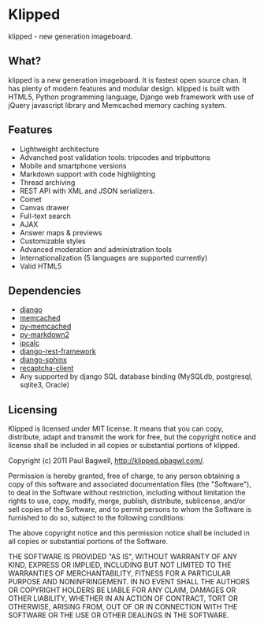 # Klipped

klipped - new generation imageboard.

## What?

klipped is a new generation imageboard. It is fastest open source chan. It has plenty of modern features and modular design. klipped is built with HTML5, Python programming language, Django web framework with use of jQuery javascript library and Memcached memory caching system.

## Features

* Lightweight architecture
* Advanched post validation tools: tripcodes and tripbuttons
* Mobile and smartphone versions
* Markdown support with code highlighting
* Thread archiving
* REST API with XML and JSON serializers.
* Comet
* Canvas drawer
* Full-text search
* AJAX
* Answer maps & previews
* Customizable styles
* Advanced moderation and administration tools
* Internationalization (5 languages are supported currently)
* Valid HTML5


## Dependencies

* [django](http://www.djangoproject.com/download/)
* [memcached](http://memcached.org/)
* [py-memcached](http://pypi.python.org/pypi/python-memcached/)
* [py-markdown2](https://github.com/pbagwl/markdown2)
* [ipcalc](http://pypi.python.org/pypi/ipcalc)
* [django-rest-framework](http://django-rest-framework.org/)
* [django-sphinx](https://github.com/dcramer/django-sphinx.git)
* [recaptcha-client](http://pypi.python.org/pypi/recaptcha-client)
* Any supported by django SQL database binding (MySQLdb, postgresql, sqlite3,
Oracle)

## Licensing

Klipped is licensed under MIT license. It means that you can copy, distribute, adapt and transmit the work for free, but the copyright notice and license shall be included in all copies or substantial portions of klipped.

Copyright (c) 2011 Paul Bagwell, http://klipped.pbagwl.com/.

Permission is hereby granted, free of charge, to any person obtaining a copy
of this software and associated documentation files (the "Software"), to deal
in the Software without restriction, including without limitation the rights
to use, copy, modify, merge, publish, distribute, sublicense, and/or sell
copies of the Software, and to permit persons to whom the Software is
furnished to do so, subject to the following conditions:

The above copyright notice and this permission notice shall be included in
all copies or substantial portions of the Software.

THE SOFTWARE IS PROVIDED "AS IS", WITHOUT WARRANTY OF ANY KIND, EXPRESS OR
IMPLIED, INCLUDING BUT NOT LIMITED TO THE WARRANTIES OF MERCHANTABILITY,
FITNESS FOR A PARTICULAR PURPOSE AND NONINFRINGEMENT. IN NO EVENT SHALL THE
AUTHORS OR COPYRIGHT HOLDERS BE LIABLE FOR ANY CLAIM, DAMAGES OR OTHER
LIABILITY, WHETHER IN AN ACTION OF CONTRACT, TORT OR OTHERWISE, ARISING FROM,
OUT OF OR IN CONNECTION WITH THE SOFTWARE OR THE USE OR OTHER DEALINGS IN
THE SOFTWARE.